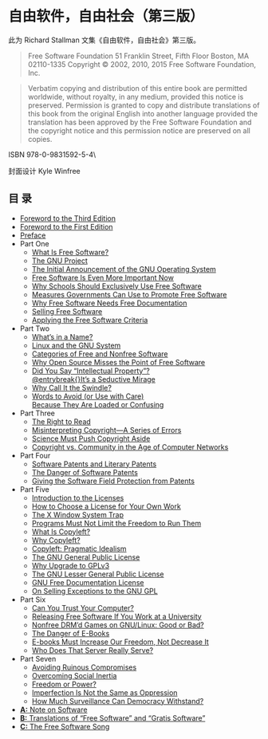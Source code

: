 自由软件，自由社会（第三版）
======

此为 Richard Stallman 文集《自由软件，自由社会》第三版。

> Free Software Foundation
> 51 Franklin Street, Fifth Floor
> Boston, MA 02110-1335
> Copyright © 2002, 2010, 2015 Free Software Foundation, Inc.

> Verbatim copying and distribution of this entire book are permitted
> worldwide, without royalty, in any medium, provided this notice is
> preserved. Permission is granted to copy and distribute translations
> of this book from the original English into another language provided
> the translation has been approved by the Free Software Foundation and
> the copyright notice and this permission notice are preserved on all
> copies.

ISBN 978-0-9831592-5-4\

封面设计 Kyle Winfree

目  录
-----

- [Foreword to the Third Edition](foreword-v3.md)
- [Foreword to the First Edition](foreword-v1.md)
- [Preface](preface.md)
- Part One
  - [What Is Free Software?](free-sw.md)
  - [The GNU Project](the-gnu-project.md)
  - [The Initial Announcement of the GNU Operating System](initial-announcement.md)
  - [Free Software Is Even More Important Now](free-software-even-more-important.md)
  - [Why Schools Should Exclusively Use Free Software](edu-school.md)
  - [Measures Governments Can Use to Promote Free Software](government-free-software.md)
  - [Why Free Software Needs Free Documentation](free-doc.md)
  - [Selling Free Software](selling.md)
  - [Applying the Free Software Criteria](applying-free-sw-criteria.md)
- Part Two
  - [What’s in a Name?](why-gnu-linux.md)
  - [Linux and the GNU System](linux-and-gnu.md)
  - [Categories of Free and Nonfree Software](categories.md)
  - [Why Open Source Misses the Point of Free Software](open-source-misses-the-point.md)
  - [Did You Say “Intellectual Property”?@entrybreak{}It’s a Seductive Mirage](not-ipr.md)
  - [Why Call It the Swindle?](why-call-it-the-swindle.md)
  - [Words to Avoid (or Use with Care) Because They Are Loaded or Confusing](words-to-avoid.md)
- Part Three
  - [The Right to Read](right-to-read.md)
  - [Misinterpreting Copyright—A Series of Errors](misinterpreting-copyright.md)
  - [Science Must Push Copyright Aside](push-copyright-aside.md)
  - [Copyright vs. Community in the Age of Computer Networks](copyright-vs-community.md)
- Part Four
  - [Software Patents and Literary Patents](software-literary-patents.md)
  - [The Danger of Software Patents](danger-of-software-patents.md)
  - [Giving the Software Field Protection from Patents](limit-patent-effect.md)
- Part Five
  - [Introduction to the Licenses](licenses-introduction.md)
  - [How to Choose a License for Your Own Work](license-recommendations.md)
  - [The X Window System Trap](x.md)
  - [Programs Must Not Limit the Freedom to Run Them](programs-must-not-limit-freedom-to-run.md)
  - [What Is Copyleft?](copyleft.md)
  - [Why Copyleft?](why-copyleft.md)
  - [Copyleft: Pragmatic Idealism](pragmatic.md)
  - [The GNU General Public License](gpl.md)
  - [Why Upgrade to GPLv3](rms-why-gplv3.md)
  - [The GNU Lesser General Public License](lgpl.md)
  - [GNU Free Documentation License](fdl.md)
  - [On Selling Exceptions to the GNU GPL](selling-exceptions.md)
- Part Six
  - [Can You Trust Your Computer?](can-you-trust.md)
  - [Releasing Free Software If You Work at a University](university.md)
  - [Nonfree DRM’d Games on GNU/Linux: Good or Bad?](nonfree-games.md)
  - [The Danger of E-Books](the-danger-of-ebooks.md)
  - [E-books Must Increase Our Freedom, Not Decrease It](ebooks-must-increase-freedom.md)
  - [Who Does That Server Really Serve?](who-does-that-server-really-serve.md)
- Part Seven
  - [Avoiding Ruinous Compromises](compromise.md)
  - [Overcoming Social Inertia](social-inertia.md)
  - [Freedom or Power?](freedom-or-power)
  - [Imperfection Is Not the Same as Oppression](imperfection-isnt-oppression.md)
  - [How Much Surveillance Can Democracy Withstand?](surveillance-vs-democracy.md)
- [**A:** Note on Software](appendix-A)
- [**B:** Translations of “Free Software” and “Gratis Software”](appendix-B)
- [**C:** The Free Software Song](appendix-c.md)


